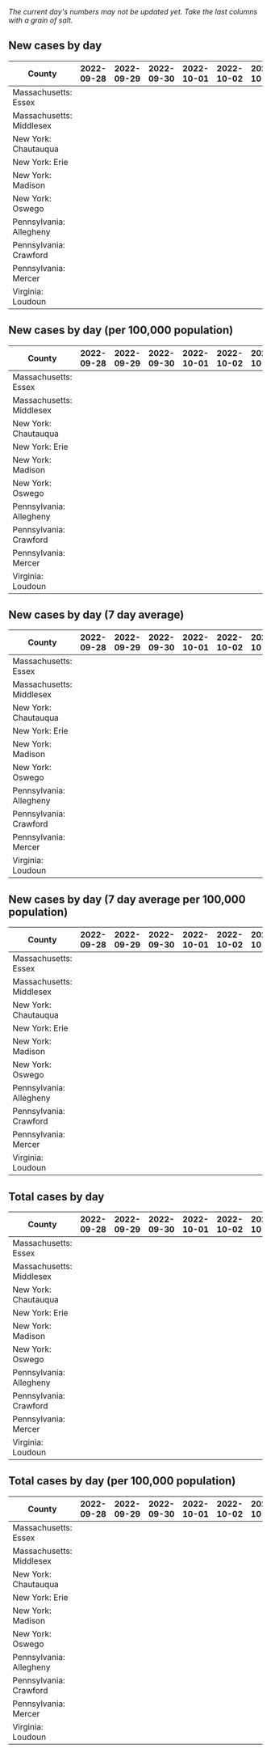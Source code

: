 _The current day's numbers may not be updated yet. Take the last columns with a grain of salt._
## New cases by day

| County | 2022-09-28 | 2022-09-29 | 2022-09-30 | 2022-10-01 | 2022-10-02 | 2022-10-03 | 2022-10-04 |
| --- | --- | --- | --- | --- | --- | --- | --- |
| Massachusetts: Essex |  |  |  |  |  |  |  |
| Massachusetts: Middlesex |  |  |  |  |  |  |  |
| New York: Chautauqua |  |  |  |  |  |  |  |
| New York: Erie |  |  |  |  |  |  |  |
| New York: Madison |  |  |  |  |  |  |  |
| New York: Oswego |  |  |  |  |  |  |  |
| Pennsylvania: Allegheny |  |  |  |  |  |  |  |
| Pennsylvania: Crawford |  |  |  |  |  |  |  |
| Pennsylvania: Mercer |  |  |  |  |  |  |  |
| Virginia: Loudoun |  |  |  |  |  |  |  |

## New cases by day (per 100,000 population)

| County | 2022-09-28 | 2022-09-29 | 2022-09-30 | 2022-10-01 | 2022-10-02 | 2022-10-03 | 2022-10-04 |
| --- | --- | --- | --- | --- | --- | --- | --- |
| Massachusetts: Essex |  |  |  |  |  |  |  |
| Massachusetts: Middlesex |  |  |  |  |  |  |  |
| New York: Chautauqua |  |  |  |  |  |  |  |
| New York: Erie |  |  |  |  |  |  |  |
| New York: Madison |  |  |  |  |  |  |  |
| New York: Oswego |  |  |  |  |  |  |  |
| Pennsylvania: Allegheny |  |  |  |  |  |  |  |
| Pennsylvania: Crawford |  |  |  |  |  |  |  |
| Pennsylvania: Mercer |  |  |  |  |  |  |  |
| Virginia: Loudoun |  |  |  |  |  |  |  |

## New cases by day (7 day average)

| County | 2022-09-28 | 2022-09-29 | 2022-09-30 | 2022-10-01 | 2022-10-02 | 2022-10-03 | 2022-10-04 |
| --- | --- | --- | --- | --- | --- | --- | --- |
| Massachusetts: Essex |  |  |  |  |  |  |  |
| Massachusetts: Middlesex |  |  |  |  |  |  |  |
| New York: Chautauqua |  |  |  |  |  |  |  |
| New York: Erie |  |  |  |  |  |  |  |
| New York: Madison |  |  |  |  |  |  |  |
| New York: Oswego |  |  |  |  |  |  |  |
| Pennsylvania: Allegheny |  |  |  |  |  |  |  |
| Pennsylvania: Crawford |  |  |  |  |  |  |  |
| Pennsylvania: Mercer |  |  |  |  |  |  |  |
| Virginia: Loudoun |  |  |  |  |  |  |  |

## New cases by day (7 day average per 100,000 population)

| County | 2022-09-28 | 2022-09-29 | 2022-09-30 | 2022-10-01 | 2022-10-02 | 2022-10-03 | 2022-10-04 |
| --- | --- | --- | --- | --- | --- | --- | --- |
| Massachusetts: Essex |  |  |  |  |  |  |  |
| Massachusetts: Middlesex |  |  |  |  |  |  |  |
| New York: Chautauqua |  |  |  |  |  |  |  |
| New York: Erie |  |  |  |  |  |  |  |
| New York: Madison |  |  |  |  |  |  |  |
| New York: Oswego |  |  |  |  |  |  |  |
| Pennsylvania: Allegheny |  |  |  |  |  |  |  |
| Pennsylvania: Crawford |  |  |  |  |  |  |  |
| Pennsylvania: Mercer |  |  |  |  |  |  |  |
| Virginia: Loudoun |  |  |  |  |  |  |  |

## Total cases by day

| County | 2022-09-28 | 2022-09-29 | 2022-09-30 | 2022-10-01 | 2022-10-02 | 2022-10-03 | 2022-10-04 |
| --- | --- | --- | --- | --- | --- | --- | --- |
| Massachusetts: Essex |  |  |  |  |  |  | 238936 |
| Massachusetts: Middlesex |  |  |  |  |  |  | 405667 |
| New York: Chautauqua |  |  |  |  |  |  | 27623 |
| New York: Erie |  |  |  |  |  |  | 252478 |
| New York: Madison |  |  |  |  |  |  | 15715 |
| New York: Oswego |  |  |  |  |  |  | 32095 |
| Pennsylvania: Allegheny |  |  |  |  |  |  | 318310 |
| Pennsylvania: Crawford |  |  |  |  |  |  | 22954 |
| Pennsylvania: Mercer |  |  |  |  |  |  | 26519 |
| Virginia: Loudoun |  |  |  |  |  |  | 88818 |

## Total cases by day (per 100,000 population)

| County | 2022-09-28 | 2022-09-29 | 2022-09-30 | 2022-10-01 | 2022-10-02 | 2022-10-03 | 2022-10-04 |
| --- | --- | --- | --- | --- | --- | --- | --- |
| Massachusetts: Essex |  |  |  |  |  |  | 30282.1 |
| Massachusetts: Middlesex |  |  |  |  |  |  | 25170.1 |
| New York: Chautauqua |  |  |  |  |  |  | 21767.0 |
| New York: Erie |  |  |  |  |  |  | 27482.0 |
| New York: Madison |  |  |  |  |  |  | 22152.2 |
| New York: Oswego |  |  |  |  |  |  | 26283.9 |
| Pennsylvania: Allegheny |  |  |  |  |  |  | 26175.8 |
| Pennsylvania: Crawford |  |  |  |  |  |  | 27123.1 |
| Pennsylvania: Mercer |  |  |  |  |  |  | 24235.1 |
| Virginia: Loudoun |  |  |  |  |  |  | 21477.5 |
